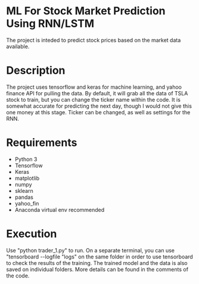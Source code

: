 # ML For Stock Market Prediction Using RNN/LSTM
The project is inteded to predict stock prices based on the market data available. 

# Description
The project uses tensorflow and keras for machine learning, and yahoo finance API for pulling the data.
By default, it will grab all the data of TSLA stock to train, but you can change the ticker name within the code.
It is somewhat accurate for predicting the next day, though I would not give this one money at this stage. Ticker can be changed, as well as settings for the RNN.

# Requirements
* Python 3
* Tensorflow 
* Keras
* matplotlib
* numpy
* sklearn
* pandas
* yahoo_fin
* Anaconda virtual env recommended
# Execution
Use "python trader_1.py" to run. On a separate terminal, you can use "tensorboard --logfile "logs" on the same folder in order to use tensorboard to check the results of the training. The trained model and the data is also saved on individual folders. More details can be found in the comments of the code.

